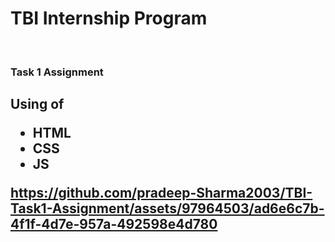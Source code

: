 <h1>TBI Internship Program </h1><br>
<h3>Task 1 Assignment</h3>

<h2>Using of <ul><li>HTML</li>
                 <li>CSS</li>
                 <li>JS</li>
</ul>
  
https://github.com/pradeep-Sharma2003/TBI-Task1-Assignment/assets/97964503/ad6e6c7b-4f1f-4d7e-957a-492598e4d780
